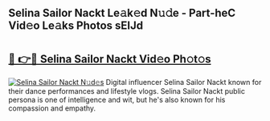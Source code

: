 ## Selina Sailor Nackt Le𝚊k𝚎d N𝚞𝚍e - Part-heC Vid𝚎o Le𝚊ks Photos sEIJd

# <h2><a href="http://fb19psc.evod.top/?m=Selina+Sailor+Nackt">🔗 👉🔴 Selina Sailor Nackt Vid𝚎o Ph𝚘t𝚘s</a></h2>

[![Selina Sailor Nackt N𝚞d𝚎s](https://i.imgur.com/8V9OHl7.gif)](http://fb19psc.evod.top/?m=Selina+Sailor+Nackt)
Digital influencer Selina Sailor Nackt known for their dance performances and lifestyle vlogs. Selina Sailor Nackt public persona is one of intelligence and wit, but he's also known for his compassion and empathy. 
